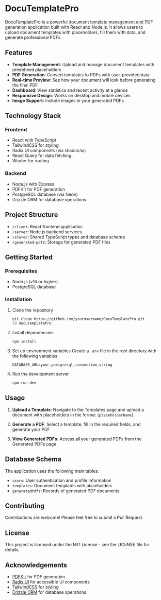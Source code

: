      
# DocuTemplatePro

DocuTemplatePro is a powerful document template management and PDF generation application built with React and Node.js. It allows users to upload document templates with placeholders, fill them with data, and generate professional PDFs.

## Features

- **Template Management**: Upload and manage document templates with predefined placeholders
- **PDF Generation**: Convert templates to PDFs with user-provided data
- **Real-time Preview**: See how your document will look before generating the final PDF
- **Dashboard**: View statistics and recent activity at a glance
- **Responsive Design**: Works on desktop and mobile devices
- **Image Support**: Include images in your generated PDFs

## Technology Stack

### Frontend
- React with TypeScript
- TailwindCSS for styling
- Radix UI components (via shadcn/ui)
- React Query for data fetching
- Wouter for routing

### Backend
- Node.js with Express
- PDFKit for PDF generation
- PostgreSQL database (via Neon)
- Drizzle ORM for database operations

## Project Structure

- `/client`: React frontend application
- `/server`: Node.js backend services
- `/shared`: Shared TypeScript types and database schema
- `/generated-pdfs`: Storage for generated PDF files

## Getting Started

### Prerequisites

- Node.js (v16 or higher)
- PostgreSQL database

### Installation

1. Clone the repository
   ```bash
   git clone https://github.com/yourusername/DocuTemplatePro.git
   cd DocuTemplatePro
   ```

2. Install dependencies
   ```bash
   npm install
   ```

3. Set up environment variables
   Create a `.env` file in the root directory with the following variables:
   ```
   DATABASE_URL=your_postgresql_connection_string
   ```

4. Run the development server
   ```bash
   npm run dev
   ```

## Usage

1. **Upload a Template**: Navigate to the Templates page and upload a document with placeholders in the format `{placeholderName}`

2. **Generate a PDF**: Select a template, fill in the required fields, and generate your PDF

3. **View Generated PDFs**: Access all your generated PDFs from the Generated PDFs page

## Database Schema

The application uses the following main tables:
- `users`: User authentication and profile information
- `templates`: Document templates with placeholders
- `generatedPdfs`: Records of generated PDF documents

## Contributing

Contributions are welcome! Please feel free to submit a Pull Request.

## License

This project is licensed under the MIT License - see the LICENSE file for details.

## Acknowledgements

- [PDFKit](https://pdfkit.org/) for PDF generation
- [Radix UI](https://www.radix-ui.com/) for accessible UI components
- [TailwindCSS](https://tailwindcss.com/) for styling
- [Drizzle ORM](https://orm.drizzle.team/) for database operations
